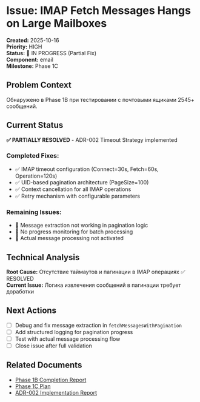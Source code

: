 # Issue: IMAP Fetch Messages Hangs on Large Mailboxes

**Created:** 2025-10-16  
**Priority:** HIGH  
**Status:** 🔄 IN PROGRESS (Partial Fix)  
**Component:** email  
**Milestone:** Phase 1C

## Problem Context
Обнаружено в Phase 1B при тестировании с почтовыми ящиками 2545+ сообщений.

## Current Status
**✅ PARTIALLY RESOLVED** - ADR-002 Timeout Strategy implemented

### Completed Fixes:
- ✅ IMAP timeout configuration (Connect=30s, Fetch=60s, Operation=120s)
- ✅ UID-based pagination architecture (PageSize=100)
- ✅ Context cancellation for all IMAP operations
- ✅ Retry mechanism with configurable parameters

### Remaining Issues:
- 🔄 Message extraction not working in pagination logic
- 🔄 No progress monitoring for batch processing
- 🔄 Actual message processing not activated

## Technical Analysis
**Root Cause:** Отсутствие таймаутов и пагинации в IMAP операциях ✅ RESOLVED  
**Current Issue:** Логика извлечения сообщений в пагинации требует доработки

## Next Actions
- [ ] Debug and fix message extraction in `fetchMessagesWithPagination`
- [ ] Add structured logging for pagination progress
- [ ] Test with actual message processing flow
- [ ] Close issue after full validation

## Related Documents
- [Phase 1B Completion Report](../reports/2025-10-16_email_module_phase1b_completion.md)
- [Phase 1C Plan](../plans/PHASE_1C_PLAN.md)
- [ADR-002 Implementation Report](../reports/2025-10-17_adr-002_imap_timeout_strategy.md)